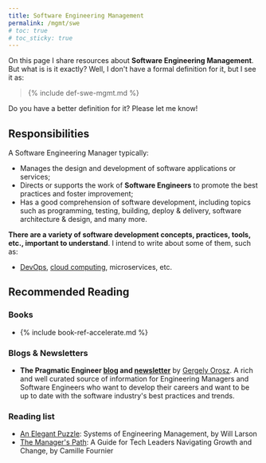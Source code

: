 ```yaml
---
title: Software Engineering Management
permalink: /mgmt/swe
# toc: true
# toc_sticky: true
---
```


On this page I share resources about **Software Engineering  Management**. But what is is it exactly? Well, I don't have a formal definition for it, but I see it as:

> {% include def-swe-mgmt.md %}
 
Do you have a better definition for it? Please let me know!

## Responsibilities

A Software Engineering Manager typically:

- Manages the design and development of software applications or services;
- Directs or supports the work of **Software Engineers** to promote the best practices and foster improvement;
- Has a good comprehension of software development, including topics such as programming, testing, building, deploy & delivery, software architecture & design, and many more.

**There are a variety of software development concepts, practices, tools, etc., important to understand**. I intend to write about some of them, such as:

- [DevOps](/swe/devops), [cloud computing](/swe/cloud-computing), microservices, etc.

## Recommended Reading

### Books

- {% include book-ref-accelerate.md %}

### Blogs & Newsletters

- **The Pragmatic Engineer [blog](https://blog.pragmaticengineer.com/) and [newsletter](https://newsletter.pragmaticengineer.com/)** by [Gergely Orosz](https://www.linkedin.com/in/gergelyorosz). A rich and well curated source of information for Engineering Managers and Software Engineers who want to develop their careers and want to be up to date with the software industry's best practices and trends.

### Reading list

- [An Elegant Puzzle](https://www.amazon.com.br/gp/product/B07QYCHJ7V): Systems of Engineering Management, by Will Larson
- [The Manager's Path](https://www.amazon.com.br/Managers-Path-Leaders-Navigating-English-ebook/dp/B06XP3GJ7F): A Guide for Tech Leaders Navigating Growth and Change, by Camille Fournier